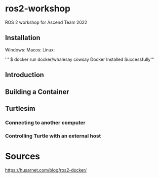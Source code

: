 # ros2-workshop
ROS 2 workshop for Ascend Team 2022

## Installation
Windows:
Macos:
Linux:

''' $ docker run docker/whalesay cowsay Docker Installed Successfully'''

## Introduction

## Building a Container

## Turtlesim
### Connecting to another computer
### Controlling Turtle with an external host

# Sources
https://husarnet.com/blog/ros2-docker/


